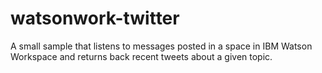 # watsonwork-twitter
A small sample that listens to messages posted in a space in IBM Watson Workspace and returns back recent tweets about a given topic.
